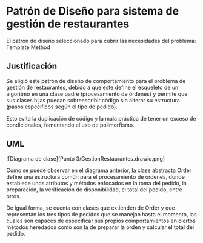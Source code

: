 # Patrón de Diseño para sistema de gestión de restaurantes

El patron de diseño seleccionado para cubrir las necesidades del problema: Template Method

## Justificación

Se eligió este patrón de diseño de comportamiento para el problema de gestión de restaurantes, debido a que este define el esqueleto de un algoritmo en una clase padre (procesamiento de órdenes) y permite que sus clases hijas puedan sobreescribir código sin alterar su estructura (pasos específicos según el tipo de pedido).

Esto evita la duplicación de código y la mala práctica de tener un exceso de condicionales, fomentando el uso de polimorfismo.

## UML
![Diagrama de clase](Punto 3/GestionRestaurantes.drawio.png)

Como se puede observar en el diagrama anterior, la clase abstracta Order define una estructura común para el procesamiento de órdenes, donde establece unos atributos y métodos enfocados en la toma del pedido, la preparación, la verificación de disponibilidad, el total del pedido, entre otros. 

De igual forma, se cuenta con clases que extienden de Order y que representan los tres tipos de pedidos que se manejan hasta el momento, las cuales son capaces de especificar sus propios comportamientos en ciertos métodos heredados como son la de preparar la orden y calcular el total del pedido.